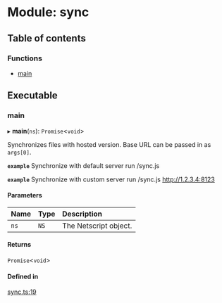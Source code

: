 # Module: sync

## Table of contents

### Functions

- [main](../wiki/sync#main)

## Executable

### main

▸ **main**(`ns`): `Promise`<`void`\>

Synchronizes files with hosted version. Base URL can be passed in as `args[0]`.

**`example`** Synchronize with default server
run /sync.js

**`example`** Synchronize with custom server
run /sync.js http://1.2.3.4:8123

#### Parameters

| Name | Type | Description |
| :------ | :------ | :------ |
| `ns` | `NS` | The Netscript object. |

#### Returns

`Promise`<`void`\>

#### Defined in

[sync.ts:19](https://github.com/vladzaharia/bitburner/blob/main/src/sync.ts#L19)
